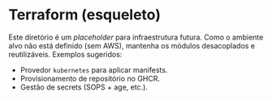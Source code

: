 
# Terraform (esqueleto)

Este diretório é um *placeholder* para infraestrutura futura. Como o ambiente alvo não está definido (sem AWS),
mantenha os módulos desacoplados e reutilizáveis. Exemplos sugeridos:
- Provedor `kubernetes` para aplicar manifests.
- Provisionamento de repositório no GHCR.
- Gestão de secrets (SOPS + age, etc.).
